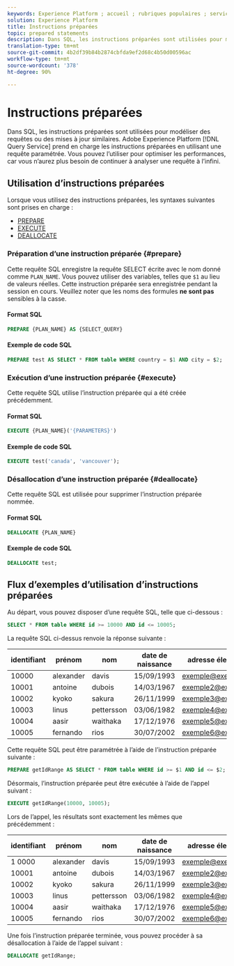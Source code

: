 ```yaml
---
keywords: Experience Platform ; accueil ; rubriques populaires ; service de requête ; service de Requête ; instructions préparées ; préparé ; sql ;
solution: Experience Platform
title: Instructions préparées
topic: prepared statements
description: Dans SQL, les instructions préparées sont utilisées pour modéliser des requêtes ou des mises à jour similaires. Adobe Experience Platform Query Service prend en charge les instructions préparées à l’aide d’une requête paramétrée.
translation-type: tm+mt
source-git-commit: 4b2df39b84b2874cbfda9ef2d68c4b50d00596ac
workflow-type: tm+mt
source-wordcount: '378'
ht-degree: 90%

---
```



# Instructions préparées

Dans SQL, les instructions préparées sont utilisées pour modéliser des requêtes ou des mises à jour similaires. Adobe Experience Platform [!DNL Query Service] prend en charge les instructions préparées en utilisant une requête paramétrée. Vous pouvez l’utiliser pour optimiser les performances, car vous n’aurez plus besoin de continuer à analyser une requête à l’infini.

## Utilisation d’instructions préparées

Lorsque vous utilisez des instructions préparées, les syntaxes suivantes sont prises en charge :

- [PREPARE](#prepare)
- [EXECUTE](#execute)
- [DEALLOCATE](#deallocate)

### Préparation d’une instruction préparée {#prepare}

Cette requête SQL enregistre la requête SELECT écrite avec le nom donné comme `PLAN_NAME`. Vous pouvez utiliser des variables, telles que `$1` au lieu de valeurs réelles. Cette instruction préparée sera enregistrée pendant la session en cours. Veuillez noter que les noms des formules **ne sont pas** sensibles à la casse.

#### Format SQL

```sql
PREPARE {PLAN_NAME} AS {SELECT_QUERY}
```

#### Exemple de code SQL

```sql
PREPARE test AS SELECT * FROM table WHERE country = $1 AND city = $2;
```

### Exécution d’une instruction préparée {#execute}

Cette requête SQL utilise l’instruction préparée qui a été créée précédemment.

#### Format SQL

```sql
EXECUTE {PLAN_NAME}('{PARAMETERS}')
```

#### Exemple de code SQL

```sql
EXECUTE test('canada', 'vancouver');
```

### Désallocation d’une instruction préparée {#deallocate}

Cette requête SQL est utilisée pour supprimer l’instruction préparée nommée.

#### Format SQL

```sql
DEALLOCATE {PLAN_NAME}
```

#### Exemple de code SQL

```sql
DEALLOCATE test;
```

## Flux d’exemples d’utilisation d’instructions préparées

Au départ, vous pouvez disposer d’une requête SQL, telle que ci-dessous :

```sql
SELECT * FROM table WHERE id >= 10000 AND id <= 10005;
```

La requête SQL ci-dessus renvoie la réponse suivante :

| identifiant | prénom | nom | date de naissance | adresse électronique | ville | pays |
|--- | --------- | -------- | --------- | ----- | ------- | ---- |
| 10000 | alexander | davis | 15/09/1993 | exemple@exemple.com | Vancouver | Canada |
| 10001 | antoine | dubois | 14/03/1967 | exemple2@exemple.com | Paris | France |
| 10002 | kyoko | sakura | 26/11/1999 | exemple3@exemple.com | Tokyo | Japon |
| 10003 | linus | pettersson | 03/06/1982 | exemple4@exemple.com | Stockholm | Suède |
| 10004 | aasir | waithaka | 17/12/1976 | exemple5@exemple.com | Nairobi | Kenya |
| 10005 | fernando | rios | 30/07/2002 | exemple6@exemple.com | Santiago | Chili |

Cette requête SQL peut être paramétrée à l’aide de l’instruction préparée suivante :

```sql
PREPARE getIdRange AS SELECT * FROM table WHERE id >= $1 AND id <= $2; 
```

Désormais, l’instruction préparée peut être exécutée à l’aide de l’appel suivant :

```sql
EXECUTE getIdRange(10000, 10005);
```

Lors de l’appel, les résultats sont exactement les mêmes que précédemment :

| identifiant | prénom | nom | date de naissance | adresse électronique | ville | pays |
|--- | --------- | -------- | --------- | ----- | ------- | ---- |
| 1 0000 | alexander | davis | 15/09/1993 | exemple@exemple.com | Vancouver | Canada |
| 10001 | antoine | dubois | 14/03/1967 | exemple2@exemple.com | Paris | France |
| 10002 | kyoko | sakura | 26/11/1999 | exemple3@exemple.com | Tokyo | Japon |
| 10003 | linus | pettersson | 03/06/1982 | exemple4@exemple.com | Stockholm | Suède |
| 10004 | aasir | waithaka | 17/12/1976 | exemple5@exemple.com | Nairobi | Kenya |
| 10005 | fernando | rios | 30/07/2002 | exemple6@exemple.com | Santiago | Chili |

Une fois l’instruction préparée terminée, vous pouvez procéder à sa désallocation à l’aide de l’appel suivant :

```sql
DEALLOCATE getIdRange;
```
